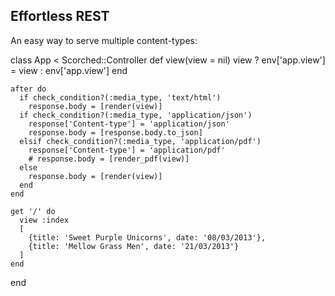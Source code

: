 Effortless REST
---------------
An easy way to serve multiple content-types:

  class App < Scorched::Controller
    def view(view = nil)
      view ? env['app.view'] = view : env['app.view']
    end
  
    after do
      if check_condition?(:media_type, 'text/html')
        response.body = [render(view)]
      if check_condition?(:media_type, 'application/json')
        response['Content-type'] = 'application/json'
        response.body = [response.body.to_json]
      elsif check_condition?(:media_type, 'application/pdf')
        response['Content-type'] = 'application/pdf'
        # response.body = [render_pdf(view)]
      else
        response.body = [render(view)]
      end
    end
  
    get '/' do
      view :index
      [
        {title: 'Sweet Purple Unicorns', date: '08/03/2013'},
        {title: 'Mellow Grass Men', date: '21/03/2013'}
      ]
    end
  end
  
